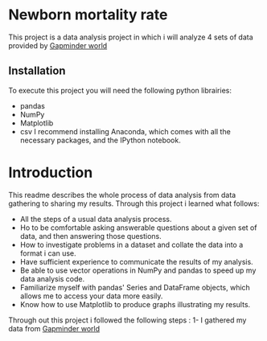 # Newborn mortality rate
This project is a data analysis project in which i will analyze 4 sets of data provided by [Gapminder world](https://www.gapminder.org/data/)

## Installation
To execute this project you will need the following python librairies:
* pandas
* NumPy
* Matplotlib
* csv
I recommend installing Anaconda, which comes with all the necessary packages, and the IPython notebook.

# Introduction

This readme describes the whole process of data analysis from data gathering to sharing my results. 
Through this project i learned what follows: 
* All the steps of a usual data analysis process.
* Ho to be comfortable asking answerable questions about a given set of data, and then answering those questions.
* How to investigate problems in a dataset and collate the data into a format i can use.
* Have sufficient experience to communicate the results of my analysis.
* Be able to use vector operations in NumPy and pandas to speed up my data analysis code.
* Familiarize myself with pandas' Series and DataFrame objects, which allows me to access your data more easily.
* Know how to use Matplotlib to produce graphs illustrating my results.

Through out this project i followed the following steps : 
1- I gathered my data from [Gapminder world](https://www.gapminder.org/data/)